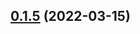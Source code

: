 ## [0.1.5](https://github.com/pcha/intellij-bloblang-support/compare/v0.1.0...v0.1.5) (2022-03-15)



